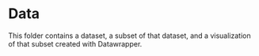 # Data
This folder contains a dataset, a subset of that dataset, and a visualization of that subset created with Datawrapper.
